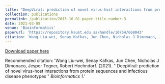 ```yaml
---
title: "DeepViral: prediction of novel virus-host interactions from protein sequences and infectious disease phenotypes"
collection: publications
permalink: /publication/2015-10-01-paper-title-number-3
date: 2021-03-08
venue: 'Bioinformatics'
paperurl: 'https://repository.kaust.edu.sa/handle/10754/668043'
citation: 'Wang Liu-wei, Senay Kafkas, Jun Chen, Nicholas J Dimonaco, Jesper Tegner, Robert Hoehndorf. (2021). &quot; DeepViral: prediction of novel virus-host interactions from protein sequences and infectious disease phenotypes &quot; <i>Bioinformatics 1</i>.'
---
```


[Download paper here](https://repository.kaust.edu.sa/handle/10754/668043)

Recommended citation: 'Wang Liu-wei, Senay Kafkas, Jun Chen, Nicholas J Dimonaco, Jesper Tegner, Robert Hoehndorf. (2021). &quot; DeepViral: prediction of novel virus-host interactions from protein sequences and infectious disease phenotypes &quot; <i>Bioinformatics 1</i>.'